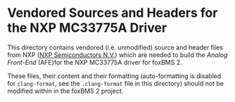 # Vendored Sources and Headers for the NXP MC33775A Driver

This directory contains vendored (i.e. unmodified) source and header files
from NXP ([NXP Semiconductors N.V.](https://www.nxp.com)) which are needed to
build the *Analog Front-End* (AFE)for the NXP MC33775A driver for foxBMS 2.

These files, their content and their formatting (auto-formatting is disabled
for ``clang-format``, see the ``.clang-format`` file in this directory) should
not be modified within in the foxBMS 2 project.
